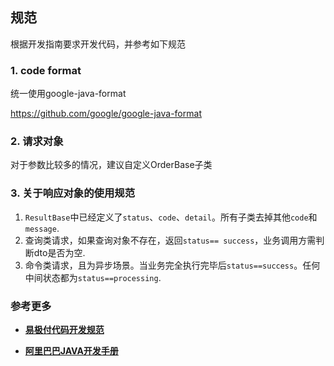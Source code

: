 ## 规范

根据开发指南要求开发代码，并参考如下规范

### 1. code format

统一使用google-java-format

https://github.com/google/google-java-format

### 2. 请求对象

对于参数比较多的情况，建议自定义OrderBase子类

### 3. 关于响应对象的使用规范

1. 	`ResultBase`中已经定义了`status`、`code`、`detail`。所有子类去掉其他`code`和`message`.
2. 查询类请求，如果查询对象不存在，返回`status== success`，业务调用方需判断dto是否为空.
3. 命令类请求，且为异步场景。当业务完全执行完毕后`status==success`。任何中间状态都为`status==processing`.


### 参考更多

* [**易极付代码开发规范**](http://gitlab.yiji/peigen/tech-manage-doc/blob/master/人员管理/制度规范/技术中心/开发规范/易极付代码开发规范.md)

* [**阿里巴巴JAVA开发手册**](http://gitlab.yiji/fintech/fintech-docs/blob/master/spec/阿里巴巴%20JAVA%20开发手册.pdf)
